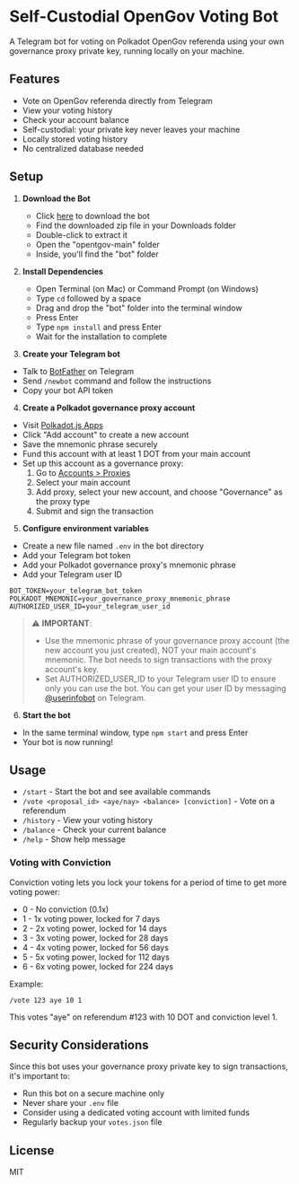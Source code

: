 # Self-Custodial OpenGov Voting Bot

A Telegram bot for voting on Polkadot OpenGov referenda using your own governance proxy private key, running locally on your machine.

## Features

- Vote on OpenGov referenda directly from Telegram
- View your voting history
- Check your account balance
- Self-custodial: your private key never leaves your machine
- Locally stored voting history
- No centralized database needed

## Setup

1. **Download the Bot**
   - Click [here](https://github.com/mar1/opentgov/archive/refs/heads/main.zip) to download the bot
   - Find the downloaded zip file in your Downloads folder
   - Double-click to extract it
   - Open the "opentgov-main" folder
   - Inside, you'll find the "bot" folder

2. **Install Dependencies**
   - Open Terminal (on Mac) or Command Prompt (on Windows)
   - Type `cd` followed by a space
   - Drag and drop the "bot" folder into the terminal window
   - Press Enter
   - Type `npm install` and press Enter
   - Wait for the installation to complete

3. **Create your Telegram bot**

- Talk to [BotFather](https://t.me/botfather) on Telegram
- Send `/newbot` command and follow the instructions
- Copy your bot API token

4. **Create a Polkadot governance proxy account**

- Visit [Polkadot.js Apps](https://polkadot.js.org/apps/#/accounts)
- Click "Add account" to create a new account
- Save the mnemonic phrase securely
- Fund this account with at least 1 DOT from your main account
- Set up this account as a governance proxy:
  1. Go to [Accounts > Proxies](https://polkadot.js.org/apps/#/accounts/proxy)
  2. Select your main account
  3. Add proxy, select your new account, and choose "Governance" as the proxy type
  4. Submit and sign the transaction

5. **Configure environment variables**

- Create a new file named `.env` in the bot directory
- Add your Telegram bot token
- Add your Polkadot governance proxy's mnemonic phrase
- Add your Telegram user ID

```plaintext
BOT_TOKEN=your_telegram_bot_token
POLKADOT_MNEMONIC=your_governance_proxy_mnemonic_phrase
AUTHORIZED_USER_ID=your_telegram_user_id
```

> ⚠️ **IMPORTANT**:
>
> - Use the mnemonic phrase of your governance proxy account (the new account you just created), NOT your main account's mnemonic. The bot needs to sign transactions with the proxy account's key.
> - Set AUTHORIZED_USER_ID to your Telegram user ID to ensure only you can use the bot. You can get your user ID by messaging [@userinfobot](https://t.me/userinfobot) on Telegram.

6. **Start the bot**

- In the same terminal window, type `npm start` and press Enter
- Your bot is now running!

## Usage

- `/start` - Start the bot and see available commands
- `/vote <proposal_id> <aye/nay> <balance> [conviction]` - Vote on a referendum
- `/history` - View your voting history
- `/balance` - Check your current balance
- `/help` - Show help message

### Voting with Conviction

Conviction voting lets you lock your tokens for a period of time to get more voting power:

- 0 - No conviction (0.1x)
- 1 - 1x voting power, locked for 7 days
- 2 - 2x voting power, locked for 14 days
- 3 - 3x voting power, locked for 28 days
- 4 - 4x voting power, locked for 56 days
- 5 - 5x voting power, locked for 112 days
- 6 - 6x voting power, locked for 224 days

Example:

```plaintext
/vote 123 aye 10 1
```

This votes "aye" on referendum #123 with 10 DOT and conviction level 1.

## Security Considerations

Since this bot uses your governance proxy private key to sign transactions, it's important to:

- Run this bot on a secure machine only
- Never share your `.env` file
- Consider using a dedicated voting account with limited funds
- Regularly backup your `votes.json` file

## License

MIT
